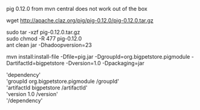 pig 0.12.0 from mvn central does not work out of the box

wget http://apache.claz.org/pig/pig-0.12.0/pig-0.12.0.tar.gz  

sudo tar -xzf pig-0.12.0.tar.gz  
sudo chmod -R 477 pig-0.12.0  
ant clean jar -Dhadoopversion=23  

mvn install:install-file -Dfile=pig.jar -DgroupId=org.bigpetstore.pigmodule -DartifactId=bigpetstore -Dversion=1.0 -Dpackaging=jar

'dependency'  
    'groupId org.bigpetstore.pigmodule /groupId'  
    'artifactId bigpetstore /artifactId'  
    'version 1.0 /version'  
'/dependency'
